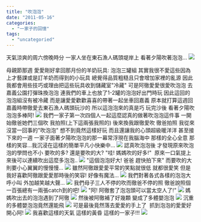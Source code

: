 ```yaml
---
title: "吹泡泡"
date: "2011-05-16"
categories: 
  - "一家子的回憶"
tags: 
  - "uncategoried"
---
```


天氣涼爽的周六傍晚時分 一家人坐在東石漁人碼頭堤岸上 看著夕陽吹著泡泡... ![](images/5712190378_ce987268c6.jpg)

母親節那週 愛愛剛好拿回那月份的羊奶玩具: 泡泡三罐組 其實我很不愛這些因為上才藝課或是訂羊奶而得到的小玩具 總覺得品質粗糙且只會增加家裡的亂源 因此我都會用些技巧或理由把這些玩具收到儲藏室"冷藏" 可是阿徹愛愛很愛吹泡泡 去嘉義公園打彈珠換泡泡 連我們的車上也放了1-2罐的泡泡好出門時玩 因此這回的泡泡組沒有被冷藏 而是讓愛愛歡歡喜喜的帶著一起坐車回嘉義 原本就打算這週回嘉義時帶徹愛去東石漁人碼頭玩沙的 所以這泡泡來的真是巧 玩完沙後 看著夕陽吹泡泡多棒阿! ![](images/5711629877_bdf12c63de.jpg) 我們一家子第一次四個人一起這麼認真的做著吹泡泡這件事 一開始徹爸她們三個吹 我拍照(上下這兩張我照的) 後來換我跟徹愛吹 徹爸拍照 我從來沒當一回事的"吹泡泡" 想不到竟然這樣好玩 而且還讓我的心頭超級暖洋洋 甚至接下來的一週 一家子面著夕陽吹泡泡的那一幕常浮現在我腦海中 那樣的全心全意 那樣的笑容...我沉浸在這樣的簡單平凡小快樂中... ![](images/5712189996_d481e53e56.jpg) 認真吹泡泡後 才發現原來吹泡泡的學問也不小 要吹的多? 還是要吹的大? "哇! 媽媽吹的好多!"  原來一口氣提上來後可以連續吹出這麼多泡泡.. ![](images/5711628701_3614521957.jpg) "這個泡泡好大! 爸爸 趕快拍下來" 而要吹的大則要小心翼翼的慢慢慢... ![](images/5712189646_90a2036449.jpg) 雖然阿徹跟愛愛平常的笑點就很低 就都很愛笑 但是我好喜歡阿徹跟愛愛那時後的笑容! 好像有魔法... ![](images/5712189476_778a992213.jpg) 我們對著各式各樣的泡泡大呼小叫 外加越笑越大聲... ![](images/5711627237_dbf36abe0a.jpg) 我們母子三人不停的吹而徹爸不停的照 徹爸說照個一百張總有一兩張catch到的吧! ![](images/5712188600_2868fc066a.jpg) "阿! 阿徹套了泡泡頭可以當太空人了!" ![](images/5711627391_4e0bfc275c.jpg) 媽媽吹出去的泡泡遇到了阿徹 ![](images/5711626895_8d1ba3c293.jpg) 然後被阿徹補了好幾顆 變成了多體嬰泡泡 ![](images/5711626721_554ae6abcb.jpg) 沉重的多體嬰泡泡竟然還能飛 ![](images/5712187266_64b7c506a3.jpg) 可是最後竟然落去愛愛的手上了  抓到泡泡的愛愛好開心阿! ![](images/5711626561_bc4a8fd654.jpg) 我喜歡這樣的天氣 這樣的黃昏 這樣的一家子!!! ![](images/5712188768_34c76c8f0d.jpg)
